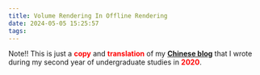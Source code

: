```yaml
---
title: Volume Rendering In Offline Rendering
date: 2024-05-05 15:25:57
tags:
---
```


Note!! This is just a <span style="color:red">**copy**</span> and <span style="color:red">**translation**</span> of my [**Chinese blog**](https://blog.csdn.net/u010669231/article/details/107851266) that I wrote during my second year of undergraduate studies in <span style="color:red">**2020**</span>.